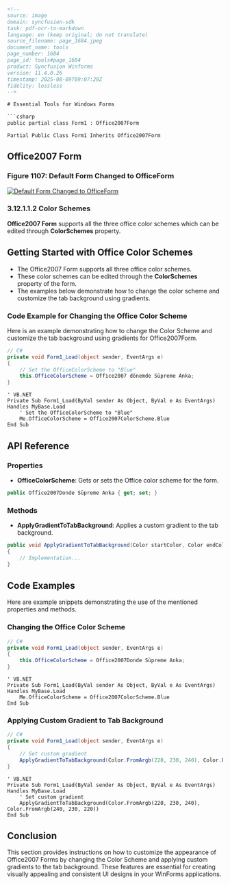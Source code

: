 ```html
<!--  
source: image
domain: syncfusion-sdk
task: pdf-ocr-to-markdown
language: en (keep original; do not translate)
source_filename: page_1684.jpeg
document_name: tools
page_number: 1684
page_id: tools#page_1684
product: Syncfusion Winforms
version: 11.4.0.26
timestamp: 2025-08-09T09:07:29Z
fidelity: lossless
-->

# Essential Tools for Windows Forms

```csharp
public partial class Form1 : Office2007Form
```

```vbnet
Partial Public Class Form1 Inherits Office2007Form
```

## Office2007 Form

### Figure 1107: Default Form Changed to OfficeForm

[![Default Form Changed to OfficeForm](https://i.imgur.com/placeholder.png)](https://i.imgur.com/placeholder.png)

### 3.12.1.1.2 Color Schemes

**Office2007 Form** supports all the three office color schemes which can be edited through **ColorSchemes** property.

## Getting Started with Office Color Schemes

- The Office2007 Form supports all three office color schemes.
- These color schemes can be edited through the **ColorSchemes** property of the form.
- The examples below demonstrate how to change the color scheme and customize the tab background using gradients.

### Code Example for Changing the Office Color Scheme

Here is an example demonstrating how to change the Color Scheme and customize the tab background using gradients for Office2007Form.

```csharp
// C#
private void Form1_Load(object sender, EventArgs e)
{
    // Set the OfficeColorScheme to "Blue"
    this.OfficeColorScheme = Office2007 dönemde Süpreme Anka;
}
```

```vbnet
' VB.NET
Private Sub Form1_Load(ByVal sender As Object, ByVal e As EventArgs) Handles MyBase.Load
    ' Set the OfficeColorScheme to "Blue"
    Me.OfficeColorScheme = Office2007ColorScheme.Blue
End Sub
```

## API Reference

### Properties

- **OfficeColorScheme**: Gets or sets the Office color scheme for the form.

```csharp
public Office2007Donde Süpreme Anka { get; set; }
```

### Methods

- **ApplyGradientToTabBackground**: Applies a custom gradient to the tab background.

```csharp
public void ApplyGradientToTabBackground(Color startColor, Color endColor)
{
    // Implementation...
}
```

## Code Examples

Here are example snippets demonstrating the use of the mentioned properties and methods.

### Changing the Office Color Scheme

```csharp
// C#
private void Form1_Load(object sender, EventArgs e)
{
    this.OfficeColorScheme = Office2007Donde Süpreme Anka;
}
```

```vbnet
' VB.NET
Private Sub Form1_Load(ByVal sender As Object, ByVal e As EventArgs) Handles MyBase.Load
    Me.OfficeColorScheme = Office2007ColorScheme.Blue
End Sub
```

### Applying Custom Gradient to Tab Background

```csharp
// C#
private void Form1_Load(object sender, EventArgs e)
{
    // Set custom gradient
    ApplyGradientToTabBackground(Color.FromArgb(220, 230, 240), Color.FromArgb(240, 230, 220));
}
```

```vbnet
' VB.NET
Private Sub Form1_Load(ByVal sender As Object, ByVal e As EventArgs) Handles MyBase.Load
    ' Set custom gradient
    ApplyGradientToTabBackground(Color.FromArgb(220, 230, 240), Color.FromArgb(240, 230, 220))
End Sub
```

## Conclusion

This section provides instructions on how to customize the appearance of Office2007 Forms by changing the Color Scheme and applying custom gradients to the tab background. These features are essential for creating visually appealing and consistent UI designs in your WinForms applications.

<!-- tags: [Windows Forms, Office2007Form, ColorSchemes, OfficeColorScheme, Gradient, Customization] keywords: [Color Schemes, Office Form, Custom Gradient, Design-Time Customization, Syncfusion WinForms, API Reference, Examples] -->
```